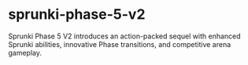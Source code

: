 # sprunki-phase-5-v2
Sprunki Phase 5 V2 introduces an action-packed sequel with enhanced Sprunki abilities, innovative Phase transitions, and competitive arena gameplay.
